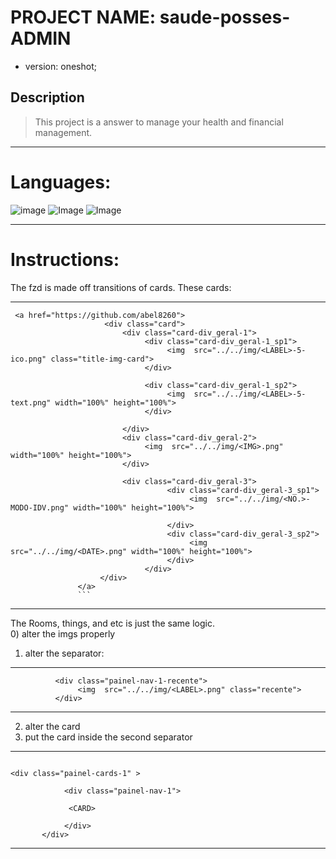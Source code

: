 # PROJECT NAME: saude-posses-ADMIN
- version: oneshot;

## Description

> This project is a answer to manage your health and financial  management.           


***
# Languages: 
 ![image](https://img.shields.io/badge/JavaScript-F7DF1E?style=for-the-badge&logo=javascript&logoColor=black) ![Image](https://img.shields.io/badge/HTML-239120?style=for-the-badge&logo=html5&logoColor=white) ![Image](https://img.shields.io/badge/CSS-239120?&style=for-the-badge&logo=css3&logoColor=white)

***
   # Instructions:

   The fzd is made off transitions of cards. These cards:    
***
```
 <a href="https://github.com/abel8260">
                     <div class="card">
                         <div class="card-div_geral-1">
                              <div class="card-div_geral-1_sp1">
                                   <img  src="../../img/<LABEL>-5-ico.png" class="title-img-card">
                              </div>

                              <div class="card-div_geral-1_sp2">
                                   <img  src="../../img/<LABEL>-5-text.png" width="100%" height="100%">
                              </div>

                         </div>
                         <div class="card-div_geral-2">
                              <img  src="../../img/<IMG>.png" width="100%" height="100%">
                         </div>

                         <div class="card-div_geral-3">
                                   <div class="card-div_geral-3_sp1">
                                        <img  src="../../img/<NO.>-MODO-IDV.png" width="100%" height="100%">
                                        
                                   </div>
                                   <div class="card-div_geral-3_sp2">
                                        <img  src="../../img/<DATE>.png" width="100%" height="100%">
                                   </div>
                              </div>
                    </div>  
               </a>
               ```
````
***

   The Rooms, things, and  etc is just the same logic.  
   0) alter the imgs properly 
   1) alter  the separator:
   ***
   ```
             <div class="painel-nav-1-recente">
                  <img  src="../../img/<LABEL>.png" class="recente">
             </div>
   ````
   ***

   2) alter the card 
   3) put the card inside the second separator  
   
   ***
   ```
   
   <div class="painel-cards-1" >
            
               <div class="painel-nav-1">

                <CARD>
                
               </div>
          </div>
   ````
   ***
   
